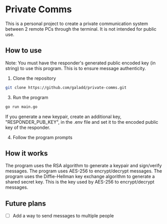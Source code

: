 # Private Comms
This is a personal project to create a private communication system between 2 remote PCs through the terminal. It is not intended for public use.

## How to use
Note: You must have the responder's generated public encoded key (in string) to use this program. This is to ensure message authenticity.

1. Clone the repository
```bash
git clone https://github.com/galadd/private-comms.git
```
3. Run the program
```bash
go run main.go
```
If you generate a new keypair, create an additional key, "RESPONDER_PUB_KEY", in the .env file and set it to the encoded public key of the responder. 

4. Follow the program prompts

## How it works
The program uses the RSA algorithm to generate a keypair and sign/verify messages. The program uses AES-256 to encrypt/decrypt messages. The program uses the Diffie-Hellman key exchange algorithm to generate a shared secret key. This is the key used by AES-256 to encrypt/decrypt messages. 

## Future plans
- [ ] Add a way to send messages to multiple people
